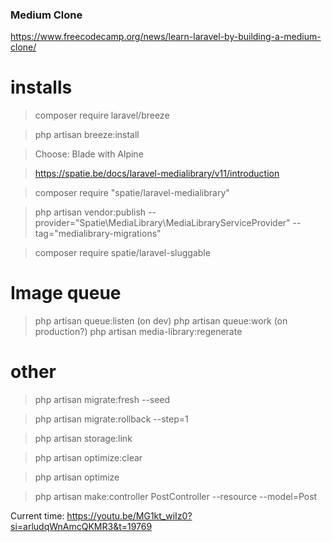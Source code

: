 ### Medium Clone
https://www.freecodecamp.org/news/learn-laravel-by-building-a-medium-clone/

# installs
> composer require laravel/breeze

> php artisan breeze:install

> Choose: Blade with Alpine

> https://spatie.be/docs/laravel-medialibrary/v11/introduction 

> composer require "spatie/laravel-medialibrary"

> php artisan vendor:publish --provider="Spatie\MediaLibrary\MediaLibraryServiceProvider" --tag="medialibrary-migrations"

> composer require spatie/laravel-sluggable

# Image queue
> php artisan queue:listen (on dev)
> php artisan queue:work (on production?)
> php artisan media-library:regenerate

# other
> php artisan migrate:fresh --seed

> php artisan migrate:rollback --step=1

> php artisan storage:link

> php artisan optimize:clear

> php artisan optimize

> php artisan make:controller PostController --resource --model=Post


Current time:
https://youtu.be/MG1kt_wiIz0?si=arludqWnAmcQKMR3&t=19769
